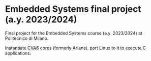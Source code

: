 # Embedded Systems final project (a.y. 2023/2024)

Final project for the Embedded Systems course (a.y. 2023/2024) at Politecnico di
Milano.

Instantiate [CVA6](https://github.com/openhwgroup/cva6) cores (formerly
Ariane), port Linux to it to execute C applications.
